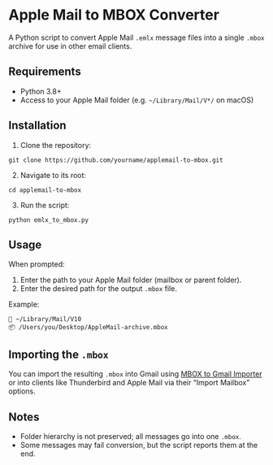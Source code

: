 # Apple Mail to MBOX Converter

A Python script to convert Apple Mail `.emlx` message files into a single `.mbox` archive for use in other email clients.

## Requirements

- Python 3.8+
- Access to your Apple Mail folder (e.g. `~/Library/Mail/V*/` on macOS)

## Installation

1. Clone the repository:
```
git clone https://github.com/yourname/applemail-to-mbox.git
```
2. Navigate to its root:
```
cd applemail-to-mbox
```
3. Run the script:
```
python emlx_to_mbox.py
```
## Usage

When prompted:

1. Enter the path to your Apple Mail folder (mailbox or parent folder).  
2. Enter the desired path for the output `.mbox` file.

Example:
```
📁 ~/Library/Mail/V10
📦 /Users/you/Desktop/AppleMail-archive.mbox
```
## Importing the `.mbox`

You can import the resulting `.mbox` into Gmail using [MBOX to Gmail Importer](https://github.com/D62/mbox-to-gmail) or into clients like Thunderbird and Apple Mail via their “Import Mailbox” options.

## Notes

- Folder hierarchy is not preserved; all messages go into one `.mbox`.  
- Some messages may fail conversion, but the script reports them at the end.  
